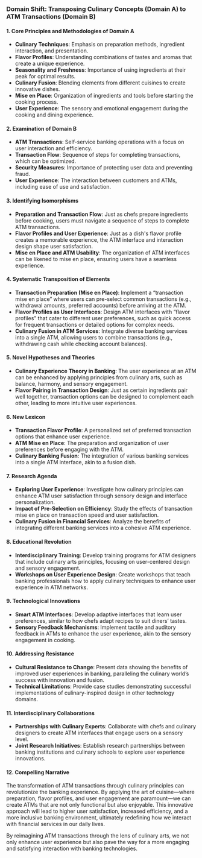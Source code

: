 ### Domain Shift: Transposing Culinary Concepts (Domain A) to ATM Transactions (Domain B)

#### 1. Core Principles and Methodologies of Domain A
- **Culinary Techniques**: Emphasis on preparation methods, ingredient interaction, and presentation.
- **Flavor Profiles**: Understanding combinations of tastes and aromas that create a unique experience.
- **Seasonality and Freshness**: Importance of using ingredients at their peak for optimal results.
- **Culinary Fusion**: Blending elements from different cuisines to create innovative dishes.
- **Mise en Place**: Organization of ingredients and tools before starting the cooking process.
- **User Experience**: The sensory and emotional engagement during the cooking and dining experience.

#### 2. Examination of Domain B
- **ATM Transactions**: Self-service banking operations with a focus on user interaction and efficiency.
- **Transaction Flow**: Sequence of steps for completing transactions, which can be optimized.
- **Security Measures**: Importance of protecting user data and preventing fraud.
- **User Experience**: The interaction between customers and ATMs, including ease of use and satisfaction.

#### 3. Identifying Isomorphisms
- **Preparation and Transaction Flow**: Just as chefs prepare ingredients before cooking, users must navigate a sequence of steps to complete ATM transactions.
- **Flavor Profiles and User Experience**: Just as a dish's flavor profile creates a memorable experience, the ATM interface and interaction design shape user satisfaction.
- **Mise en Place and ATM Usability**: The organization of ATM interfaces can be likened to mise en place, ensuring users have a seamless experience.

#### 4. Systematic Transposition of Elements
- **Transaction Preparation (Mise en Place)**: Implement a “transaction mise en place” where users can pre-select common transactions (e.g., withdrawal amounts, preferred accounts) before arriving at the ATM.
- **Flavor Profiles as User Interfaces**: Design ATM interfaces with “flavor profiles” that cater to different user preferences, such as quick access for frequent transactions or detailed options for complex needs.
- **Culinary Fusion in ATM Services**: Integrate diverse banking services into a single ATM, allowing users to combine transactions (e.g., withdrawing cash while checking account balances).

#### 5. Novel Hypotheses and Theories
- **Culinary Experience Theory in Banking**: The user experience at an ATM can be enhanced by applying principles from culinary arts, such as balance, harmony, and sensory engagement.
- **Flavor Pairing in Transaction Design**: Just as certain ingredients pair well together, transaction options can be designed to complement each other, leading to more intuitive user experiences.

#### 6. New Lexicon
- **Transaction Flavor Profile**: A personalized set of preferred transaction options that enhance user experience.
- **ATM Mise en Place**: The preparation and organization of user preferences before engaging with the ATM.
- **Culinary Banking Fusion**: The integration of various banking services into a single ATM interface, akin to a fusion dish.

#### 7. Research Agenda
- **Exploring User Experience**: Investigate how culinary principles can enhance ATM user satisfaction through sensory design and interface personalization.
- **Impact of Pre-Selection on Efficiency**: Study the effects of transaction mise en place on transaction speed and user satisfaction.
- **Culinary Fusion in Financial Services**: Analyze the benefits of integrating different banking services into a cohesive ATM experience.

#### 8. Educational Revolution
- **Interdisciplinary Training**: Develop training programs for ATM designers that include culinary arts principles, focusing on user-centered design and sensory engagement.
- **Workshops on User Experience Design**: Create workshops that teach banking professionals how to apply culinary techniques to enhance user experience in ATM networks.

#### 9. Technological Innovations
- **Smart ATM Interfaces**: Develop adaptive interfaces that learn user preferences, similar to how chefs adapt recipes to suit diners’ tastes.
- **Sensory Feedback Mechanisms**: Implement tactile and auditory feedback in ATMs to enhance the user experience, akin to the sensory engagement in cooking.

#### 10. Addressing Resistance
- **Cultural Resistance to Change**: Present data showing the benefits of improved user experiences in banking, paralleling the culinary world’s success with innovation and fusion.
- **Technical Limitations**: Provide case studies demonstrating successful implementations of culinary-inspired design in other technology domains.

#### 11. Interdisciplinary Collaborations
- **Partnerships with Culinary Experts**: Collaborate with chefs and culinary designers to create ATM interfaces that engage users on a sensory level.
- **Joint Research Initiatives**: Establish research partnerships between banking institutions and culinary schools to explore user experience innovations.

#### 12. Compelling Narrative
The transformation of ATM transactions through culinary principles can revolutionize the banking experience. By applying the art of cuisine—where preparation, flavor profiles, and user engagement are paramount—we can create ATMs that are not only functional but also enjoyable. This innovative approach will lead to higher user satisfaction, increased efficiency, and a more inclusive banking environment, ultimately redefining how we interact with financial services in our daily lives. 

By reimagining ATM transactions through the lens of culinary arts, we not only enhance user experience but also pave the way for a more engaging and satisfying interaction with banking technologies.